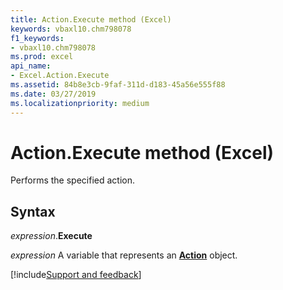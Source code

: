 ```yaml
---
title: Action.Execute method (Excel)
keywords: vbaxl10.chm798078
f1_keywords:
- vbaxl10.chm798078
ms.prod: excel
api_name:
- Excel.Action.Execute
ms.assetid: 84b8e3cb-9faf-311d-d183-45a56e555f88
ms.date: 03/27/2019
ms.localizationpriority: medium
---
```



# Action.Execute method (Excel)

Performs the specified action.


## Syntax

_expression_.**Execute**

_expression_ A variable that represents an **[Action](Excel.Action.md)** object.




[!include[Support and feedback](~/includes/feedback-boilerplate.md)]
